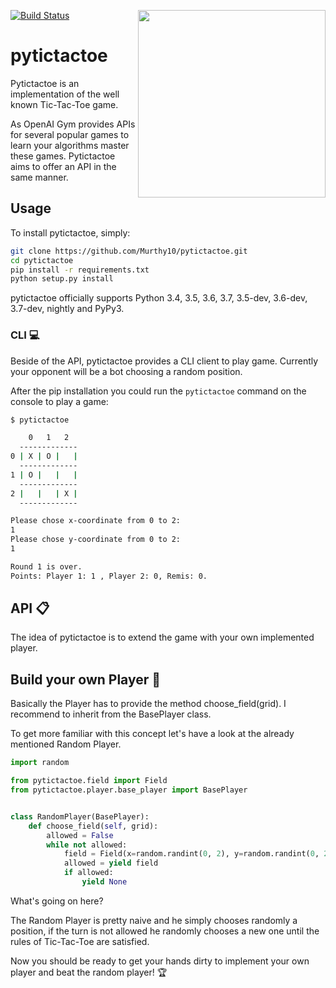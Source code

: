 [![Build Status](https://travis-ci.org/Murthy10/pytictactoe.svg?branch=master)](https://travis-ci.org/Murthy10/pytictactoe)
<a href="url"><img src="/docs/images/jasskarten.gif" align="right" width="300" ></a>
# pytictactoe
Pytictactoe is an implementation of the well known Tic-Tac-Toe game.

As OpenAI Gym provides APIs for several popular games to learn your algorithms master these games.
Pytictactoe aims to offer an API in the same manner.



## Usage
To install pytictactoe, simply:
```bash
git clone https://github.com/Murthy10/pytictactoe.git
cd pytictactoe
pip install -r requirements.txt
python setup.py install
```
pytictactoe officially supports Python 3.4, 3.5, 3.6, 3.7, 3.5-dev, 3.6-dev, 3.7-dev, nightly and PyPy3.

### CLI :computer:
Beside of the API, pytictactoe provides a CLI client to play game.
Currently your opponent will be a bot choosing a random position.

After the pip installation you could run the ```pytictactoe``` command on the console to play a game:
```bash
$ pytictactoe

    0   1   2
  -------------
0 | X | O |   |
  -------------
1 | O |   |   |
  -------------
2 |   |   | X |
  -------------

Please chose x-coordinate from 0 to 2: 
1
Please chose y-coordinate from 0 to 2: 
1

Round 1 is over.
Points: Player 1: 1 , Player 2: 0, Remis: 0. 
```

## API :clipboard:
The idea of pytictactoe is to extend the game with your own implemented player.

## Build your own Player :runner:

Basically the Player has to provide the method choose_field(grid).
I recommend to inherit from the BasePlayer class.

To get more familiar with this concept let's have a look at the already mentioned Random Player.
```python
import random

from pytictactoe.field import Field
from pytictactoe.player.base_player import BasePlayer


class RandomPlayer(BasePlayer):
    def choose_field(self, grid):
        allowed = False
        while not allowed:
            field = Field(x=random.randint(0, 2), y=random.randint(0, 2))
            allowed = yield field
            if allowed:
                yield None
```
What's going on here?

The Random Player is pretty naive and he simply chooses randomly a position, if the turn is not allowed he randomly chooses a new one until the rules of Tic-Tac-Toe are satisfied.

Now you should be ready to get your hands dirty to implement your own player and beat the random player! :trophy:
